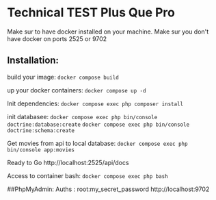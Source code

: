 Technical TEST Plus Que Pro
========

Make sur to have docker installed on your machine.
Make sur you don't have docker on ports 2525 or 9702
## Installation:

build your image:
`docker compose build`

up your docker containers:
`docker compose up -d`

Init dependencies:
`docker compose exec php composer install`

init databasee:
`docker compose exec php bin/console doctrine:database:create`
`docker compose exec php bin/console doctrine:schema:create`

Get movies from api to local database:
`docker compose exec php bin/console app:movies`

Ready to Go http://localhost:2525/api/docs


Access to container bash:
`docker compose exec php bash`


##PhpMyAdmin:
Auths : root:my_secret_password
http://localhost:9702
